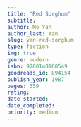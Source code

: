 ```yaml
---
title: "Red Sorghum"
subtitle: 
author: Mo Yan
author_last: Yan
slug: yan-red-sorghum
type: fiction
img: true
genre: modern
isbn: 9780140168549
goodreads_id: 894154
publish_year: 1987
pages: 359
rating: 
date_started:
date_completed:
priority: medium
---
```

